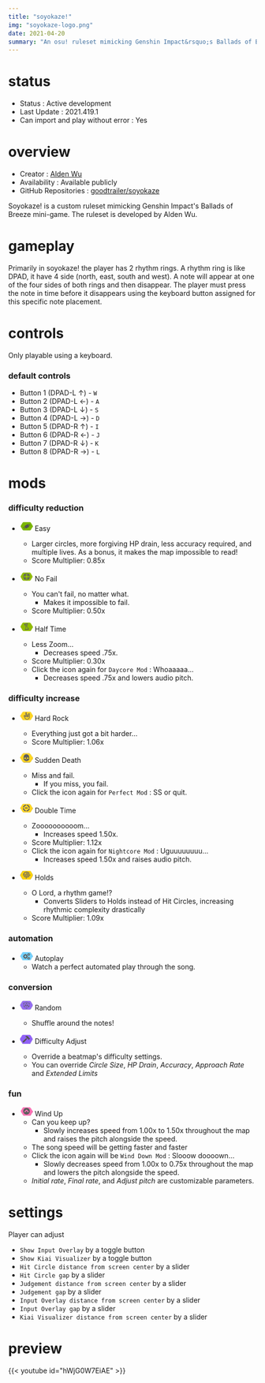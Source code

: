 ```yaml
---
title: "soyokaze!"
img: "soyokaze-logo.png"
date: 2021-04-20
summary: "An osu! ruleset mimicking Genshin Impact&rsquo;s Ballads of Breeze mini-game."
---
```


# status

- Status : Active development
- Last Update : 2021.419.1
- Can import and play without error : Yes

# overview

- Creator : [Alden Wu](https://github.com/goodtrailer)
- Availability : Available publicly
- GitHub Repositories : [goodtrailer/soyokaze](https://github.com/goodtrailer/soyokaze)

Soyokaze! is a custom ruleset mimicking Genshin Impact's Ballads of Breeze mini-game. The ruleset is developed by Alden Wu.

# gameplay

Primarily in soyokaze! the player has 2 rhythm rings. A rhythm ring is like DPAD, it have 4 side (north, east, south and west). A note will appear at one of the four sides of both rings and then disappear. The player must press the note in time before it disappears using the keyboard button assigned for this specific note placement.

# controls

Only playable using a keyboard.

### default controls

- Button 1 (DPAD-L ↑) - `W`
- Button 2 (DPAD-L ←) - `A`
- Button 3 (DPAD-L ↓) - `S`
- Button 4 (DPAD-L →) - `D`
- Button 5 (DPAD-R ↑) - `I`
- Button 6 (DPAD-R ←) - `J`
- Button 7 (DPAD-R ↓) - `K`
- Button 8 (DPAD-R →) - `L`

# mods

### difficulty reduction

- ![Easy Icon](mod-icon/easy-mod.png) Easy
  - Larger circles, more forgiving HP drain, less accuracy required, and multiple lives. As a bonus, it makes the map impossible to read!
  - Score Multiplier: 0.85x

- ![No Fail Icon](mod-icon/no-fail-mod.png) No Fail
  - You can't fail, no matter what.
    - Makes it impossible to fail.
  - Score Multiplier: 0.50x

- ![Half Time Icon](mod-icon/half-time-mod.png) Half Time
  - Less Zoom...
    - Decreases speed .75x.
  - Score Multiplier: 0.30x
  - Click the icon again for `Daycore Mod` : Whoaaaaa...
    - Decreases speed .75x and lowers audio pitch.

### difficulty increase

- ![Hard Rock Icon](mod-icon/hard-rock-mod.png) Hard Rock
  - Everything just got a bit harder...
  - Score Multiplier: 1.06x

- ![Sudden Death Icon](mod-icon/sudden-death-mod.png) Sudden Death
  - Miss and fail.
    - If you miss, you fail.
  - Click the icon again for `Perfect Mod` : SS or quit.

- ![Double Time Icon](mod-icon/double-time-mod.png) Double Time
  - Zoooooooooom...
    - Increases speed 1.50x.
  - Score Multiplier: 1.12x
  - Click the icon again for `Nightcore Mod` : Uguuuuuuuu...
    - Increases speed 1.50x and raises audio pitch.

- ![Holds Icon](mod-icon/holds-mod.png) Holds
  - O Lord, a rhythm game!?
    - Converts Sliders to Holds instead of Hit Circles, increasing rhythmic complexity drastically
  - Score Multiplier: 1.09x

### automation

- ![Autoplay Icon](mod-icon/autoplay-mod.png) Autoplay
  - Watch a perfect automated play through the song.

### conversion

- ![Random Icon](mod-icon/random-mod.png) Random
  - Shuffle around the notes!

- ![Difficulty Adjust Icon](mod-icon/difficulty-adjust-mod.png) Difficulty Adjust
  - Override a beatmap's difficulty settings.
  - You can override *Circle Size*, *HP Drain*, *Accuracy*, *Approach Rate* and *Extended Limits*

### fun

- ![Wind Up Icon](mod-icon/wind-up-mod.png) Wind Up
  - Can you keep up?
    - Slowly increases speed from 1.00x to 1.50x throughout the map and raises the pitch alongside the speed.
  - The song speed will be getting faster and faster
  - Click the icon again will be `Wind Down Mod` : Slooow doooown...
    - Slowly decreases speed from 1.00x to 0.75x throughout the map and lowers the pitch alongside the speed.
  - *Initial rate*, *Final rate*, and *Adjust pitch* are customizable parameters.

# settings

Player can adjust

- `Show Input Overlay` by a toggle button
- `Show Kiai Visualizer` by a toggle button
- `Hit Circle distance from screen center` by a slider
- `Hit Circle gap` by a slider
- `Judgement distance from screen center` by a slider
- `Judgement gap` by a slider
- `Input Overlay distance from screen center` by a slider
- `Input Overlay gap` by a slider
- `Kiai Visualizer distance from screen center` by a slider

# preview

{{< youtube id="hWjG0W7EiAE" >}}
